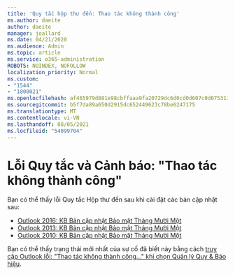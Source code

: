 ```yaml
---
title: 'Quy tắc hộp thư đến: Thao tác không thành công'
ms.author: daeite
author: daeite
manager: joallard
ms.date: 04/21/2020
ms.audience: Admin
ms.topic: article
ms.service: o365-administration
ROBOTS: NOINDEX, NOFOLLOW
localization_priority: Normal
ms.custom:
- "1544"
- "1800021"
ms.openlocfilehash: af465979d881e98cbffaaa9fa20729dc6d0cd0d607c0d075311b19c8960b2f33
ms.sourcegitcommit: b5f7da89a650d2915dc652449623c78be6247175
ms.translationtype: MT
ms.contentlocale: vi-VN
ms.lasthandoff: 08/05/2021
ms.locfileid: "54099704"
---
```

# <a name="rules-and-alerts-error-the-operation-failed"></a>Lỗi Quy tắc và Cảnh báo: "Thao tác không thành công"

Bạn có thể thấy lỗi Quy tắc Hộp thư đến sau khi cài đặt các bản cập nhật sau:

- [Outlook 2016: KB Bản cập nhật Bảo mật Tháng Mười Một](https://support.microsoft.com/help/4461506)
- [Outlook 2013: KB Bản cập nhật Bảo mật Tháng Mười Một](https://support.microsoft.com/help/4461486)
- [Outlook 2010: KB Bản cập nhật Bảo mật Tháng Mười Một](https://support.microsoft.com/help/4461585)

Bạn có thể thấy trạng thái mới nhất của sự cố đã biết này bằng cách [truy cập Outlook lỗi: "Thao tác không thành công..." khi chọn Quản lý Quy & Báo hiệu](https://support.office.com/article/Outlook-Error-The-operation-failed-when-selecting-Manage-Rules-Alerts-64b6ff77-98c2-4564-9cbf-25bd8e17fb8b%20).